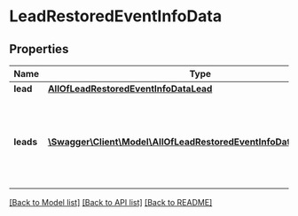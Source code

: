 # LeadRestoredEventInfoData

## Properties
Name | Type | Description | Notes
------------ | ------------- | ------------- | -------------
**lead** | [**AllOfLeadRestoredEventInfoDataLead**](AllOfLeadRestoredEventInfoDataLead.md) |  | [optional] 
**leads** | [**\Swagger\Client\Model\AllOfLeadRestoredEventInfoDataLeadsItems[]**](.md) | &#x27;leads&#x27; property is passed when &#x27;Multiple at once&#x27; feature is enabled | [optional] 

[[Back to Model list]](../../README.md#documentation-for-models) [[Back to API list]](../../README.md#documentation-for-api-endpoints) [[Back to README]](../../README.md)

